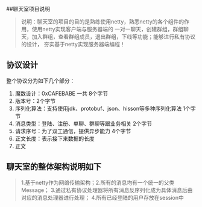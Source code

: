 ##聊天室项目说明
>说明：聊天室的项目的目的是熟练使用netty，熟悉netty的各个组件的作用，使用netty实现客户端与服务器端的
>一对一聊天，创建群组，群组聊天，加入群组，查看群组成员，退出群组，下线等功能；能够进行私有协议的设计，
>夯实基于netty实现服务器端编程！

## 协议设计
整个协议分为如下几个部分：
1. 魔数设计：0xCAFEBABE 一共 8个字节
2. 版本号：2个字节
3. 序列化算法：支持使用jdk、protobuf、json、hisson等多种序列化算法 1个字节
4. 消息类型：登陆、注册、单聊、群聊等跟业务相关 2个字节
5. 请求序号：为了双工通信，提供异步能力 4个字节
6. 正文长度：表示接下来数据的长度
7. 正文  

## 聊天室的整体架构说明如下
>1.基于netty作为网络传输架构；2.所有的消息均有一个统一的父类Message；
>3.通过私有协议处理器将所有消息反序列化成为具体消息后由对应的消息处理器进行处理；
>4.所有已经登陆的用户存放在session中
 